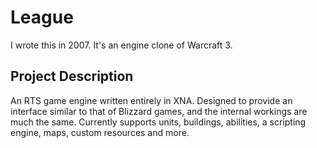 # League

I wrote this in 2007. It's an engine clone of Warcraft 3.

## Project Description
An RTS game engine written entirely in XNA. Designed to provide an interface
similar to that of Blizzard games, and the internal workings are much the same.
Currently supports units, buildings, abilities, a scripting engine, maps, custom
resources and more.

